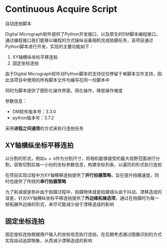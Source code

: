 # Continuous Acquire Script

自动连拍脚本

Digital Micrograph软件提供了Python开发接口，以及原生的DM脚本编程接口，通过编程接口我们能够以编程的方式操纵设备相机完成拍摄任务，该项目通过Python脚本进行开发，实现的主要功能如下：

1. XY轴横纵坐标平移连拍
2. 固定坐标连拍

由于Digital Micrograph软件对Python脚本的支持仅仅停留于单脚本文件支持，因此该项目中使用的所有脚本文件均编写在同一份脚本中

同时为脚本提供了图形化操作界面，简化操作，降低操作难度

参数信息：

- DM软件版本号：3.3.0
- python版本号：3.7.2

采用**进程之间通信**的方式来执行连拍任务

## XY轴横纵坐标平移连拍

以分割的形式，例如`a x b`作为分割尺寸，将相机能够接受的最大视野范围进行分割，获取切割后每一小份的坐标参数信息，构建坐标列表，以遍历的形式执行连拍

在项目实现过程中为XY轴横移连拍提供了**并行拍摄策略**，旨在提升拍摄速度，同时也提供了传统的**串行拍摄策略**

为了削减或是弥补由于拍摄过程中，拍摄物体或是拍摄镜头由于抖动、漂移造成的误差，针对XY轴横纵坐标平移连拍提供了**外边缘拓展选项**，通过在拍摄时为每一帧拓展外边缘的形式，来尽可能减少由于漂移造成的影响

## 固定坐标连拍

固定座标连拍根据用户输入的坐标信息执行连拍，在后期考虑通过图像识别的方式实现自动追踪物象，从而减少漂移造成的影响

